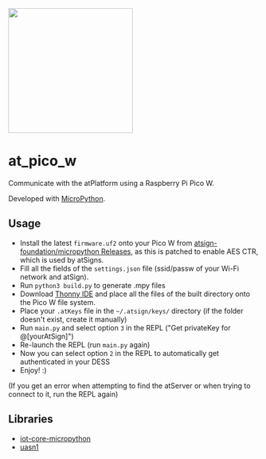 <img width=250px src="https://atsign.dev/assets/img/atPlatform_logo_gray.svg?sanitize=true">

# at_pico_w
Communicate with the atPlatform using a Raspberry Pi Pico W.

Developed with [MicroPython](https://micropython.org/).

## Usage
- Install the latest `firmware.uf2` onto your Pico W from [atsign-foundation/micropython Releases](https://github.com/atsign-foundation/micropython/releases), as this is patched to enable AES CTR, which is used by atSigns.
- Fill all the fields of the `settings.json` file (ssid/passw of your Wi-Fi network and atSign). 
- Run `python3 build.py` to generate .mpy files
- Download [Thonny IDE](https://thonny.org/) and place all the files of the built directory onto the Pico W file system.
- Place your `.atKeys` file in the `~/.atsign/keys/` directory (if the folder doesn't exist, create it manually)
- Run `main.py` and select option `3` in the REPL ("Get privateKey for @[yourAtSign]")
- Re-launch the REPL (run `main.py` again)
- Now you can select option `2` in the REPL to automatically get authenticated in your DESS
- Enjoy!  :)

(If you get an error when attempting to find the atServer or when trying to connect to it, run the REPL again)

## Libraries
- [iot-core-micropython](https://github.com/GoogleCloudPlatform/iot-core-micropython)
- [uasn1](https://github.com/mkomon/uasn1)

